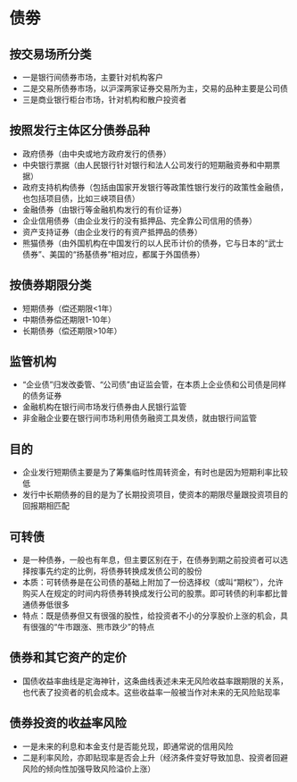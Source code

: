 # 债劵

## 按交易场所分类
- 一是银行间债券市场，主要针对机构客户
- 二是交易所债券市场，以沪深两家证券交易所为主，交易的品种主要是公司债
- 三是商业银行柜台市场，针对机构和散户投资者

## 按照发行主体区分债券品种
- 政府债券（由中央或地方政府发行的债券）
- 中央银行票据（由人民银行针对银行和法人公司发行的短期融资券和中期票据）
- 政府支持机构债券（包括由国家开发银行等政策性银行发行的政策性金融债，也包括项目债，比如三峡项目债）
- 金融债券（由银行等金融机构发行的有价证券）
- 企业信用债券（由企业发行的没有抵押品、完全靠公司信用的债券）
- 资产支持证券（由企业发行的有资产抵押品的债券）
- 熊猫债券（由外国机构在中国发行的以人民币计价的债券，它与日本的“武士债券”、美国的“扬基债券”相对应，都属于外国债券）

## 按债券期限分类
- 短期债券（偿还期限<1年）
- 中期债券偿还期限1-10年）
- 长期债券（偿还期限>10年）

## 监管机构
- “企业债”归发改委管、“公司债”由证监会管，在本质上企业债和公司债是同样的债务证券
- 金融机构在银行间市场发行债券由人民银行监管
- 非金融企业要在银行间市场利用债务融资工具发债，就由银行间监管

## 目的
- 企业发行短期债主要是为了筹集临时性周转资金，有时也是因为短期利率比较低
- 发行中长期债券的目的是为了长期投资项目，使资本的期限尽量跟投资项目的回报期相匹配

## 可转债
- 是一种债券，一般也有年息，但主要区别在于，在债券到期之前投资者可以选择按事先约定的比例，将债券转换成发债公司的股份
- 本质：可转债券是在公司债的基础上附加了一份选择权（或叫“期权”），允许购买人在规定的时间内将债券转换成发行公司的股票。即可转债的利率都比普通债券低很多
- 特点：既是债券但又有很强的股性，给投资者不小的分享股价上涨的机会，具有很强的“牛市跟涨、熊市跌少”的特点

## 债券和其它资产的定价
- 国债收益率曲线是定海神针，这条曲线表述未来无风险收益率跟期限的关系，也代表了投资者的机会成本。这些收益率一般被当作对未来的无风险贴现率

## 债券投资的收益率风险
- 一是未来的利息和本金支付是否能兑现，即通常说的信用风险
- 二是利率风险，亦即贴现率是否会上升（经济条件变好导致加息、投资者回避风险的倾向性加强导致风险溢价上涨）
